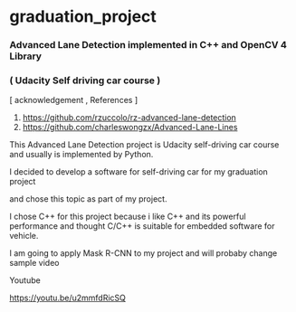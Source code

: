 # graduation_project
### Advanced Lane Detection implemented in C++ and OpenCV 4 Library

### ( Udacity Self driving car course )

[ acknowledgement , References ]
1. https://github.com/rzuccolo/rz-advanced-lane-detection
2. https://github.com/charleswongzx/Advanced-Lane-Lines


This Advanced Lane Detection project is Udacity self-driving car course
and usually is implemented by Python. 

I decided to develop a software for self-driving car for my graduation project 

and chose this topic as part of my project.

I chose C++ for this project because i like C++ and its powerful performance
and thought C/C++ is suitable for embedded software for vehicle.

I am going to apply Mask R-CNN to my project and will probaby change sample video

Youtube

https://youtu.be/u2mmfdRicSQ

